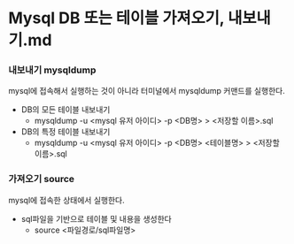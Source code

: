 # Mysql DB 또는 테이블 가져오기, 내보내기.md

### 내보내기 mysqldump
mysql에 접속해서 실행하는 것이 아니라 터미널에서 mysqldump 커맨드를 실행한다.
* DB의 모든 테이블 내보내기
  * mysqldump -u <mysql 유저 아이디> -p <DB명> > <저장할 이름>.sql
* DB의 특정 테이블 내보내기
  * mysqldump -u <mysql 유저 아이디> -p <DB명> <테이블명> > <저장할 이름>.sql
 
### 가져오기 source
mysql에 접속한 상태에서 실행한다.
* sql파일을 기반으로 테이블 및 내용을 생성한다
  *  source <파일경로/sql파일명>
